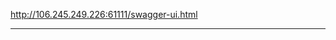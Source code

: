 http://106.245.249.226:61111/swagger-ui.html


----------------------------------------------------

